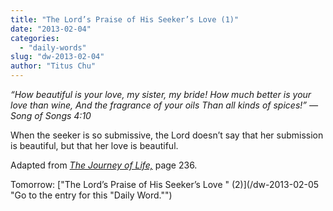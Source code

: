 ```yaml
---
title: "The Lord’s Praise of His Seeker’s Love (1)"
date: "2013-02-04"
categories: 
  - "daily-words"
slug: "dw-2013-02-04"
author: "Titus Chu"
---
```


_“How beautiful is your love, my sister, my bride!_ _How much better is your love than wine,_ _And the fragrance of your oils Than all kinds of spices!”_ _— Song of Songs 4:10_

When the seeker is so submissive, the Lord doesn’t say that her submission is beautiful, but that her love is beautiful.

Adapted from _[The Journey of Life,](/book-journey "Go to the listing for this book.")_ page 236.

Tomorrow: ["The Lord’s Praise of His Seeker’s Love " (2)](/dw-2013-02-05 "Go to the entry for this "Daily Word."")
